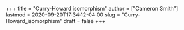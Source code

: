 +++
title = "Curry-Howard isomorphism"
author = ["Cameron Smith"]
lastmod = 2020-09-20T17:34:12-04:00
slug = "Curry-Howard_isomorphism"
draft = false
+++
